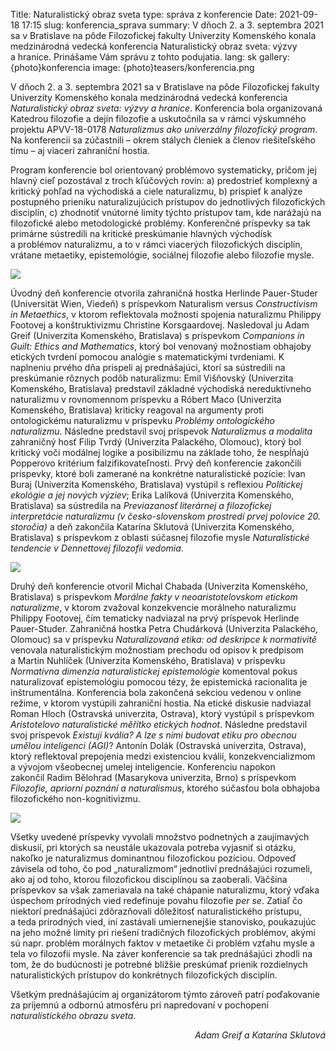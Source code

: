 Title: Naturalistický obraz sveta
type: správa z konferencie
Date: 2021-09-18 17:15
slug: konferencia_sprava
summary: V dňoch 2. a 3. septembra 2021 sa v Bratislave na pôde Filozofickej fakulty Univerzity Komenského konala medzinárodná vedecká konferencia Naturalistický obraz sveta: výzvy a hranice. Prinášame Vám správu z tohto podujatia.
lang: sk
gallery: {photo}konferencia
image: {photo}teasers/konferencia.png

V dňoch 2. a 3. septembra 2021 sa v Bratislave na pôde Filozofickej fakulty
Univerzity Komenského konala medzinárodná vedecká konferencia *Naturalistický
obraz sveta: výzvy a hranice*. Konferencia bola organizovaná Katedrou filozofie
a dejín filozofie a uskutočnila sa v rámci výskumného projektu APVV-18-0178
*Naturalizmus ako univerzálny filozofický program*. Na konferencii sa zúčastnili –
okrem stálych členiek a členov riešiteľského tímu – aj viacerí zahraniční
hostia. 

Program konferencie bol orientovaný problémovo systematicky, pričom jej hlavný
cieľ pozostával z troch kľúčových rovín: a) predostrieť komplexný a kritický
pohľad na východiská a ciele naturalizmu, b) prispieť k analýze postupného
prieniku naturalizujúcich prístupov do jednotlivých filozofických disciplín, c)
zhodnotiť vnútorné limity týchto prístupov tam, kde narážajú na filozofické
alebo metodologické problémy. Konferenčné príspevky sa tak primárne sústredili
na kritické preskúmanie hlavných východísk a problémov naturalizmu, a to v rámci
viacerých filozofických disciplín, vrátane metaetiky, epistemológie, sociálnej
filozofie alebo filozofie mysle. 

<img class="left" src="{static}/photos/konferencia/conference_6.jpg">

Úvodný deň konferencie otvorila zahraničná hostka Herlinde Pauer-Studer
(Universität Wien, Viedeň) s príspevkom Naturalism versus *Constructivism in
Metaethics*, v ktorom reflektovala možnosti spojenia naturalizmu Philippy
Footovej a konštruktivizmu Christine Korsgaardovej. Nasledoval ju Adam Greif
(Univerzita Komenského, Bratislava) s príspevkom *Companions in Guilt: Ethics and
Mathematics*, ktorý bol venovaný možnostiam obhajoby etických tvrdení pomocou
analógie s matematickými tvrdeniami. K naplneniu prvého dňa prispeli aj
prednášajúci, ktorí sa sústredili na preskúmanie rôznych podôb naturalizmu: Emil
Višňovský (Univerzita Komenského, Bratislava) predstavil základné východiská
nereduktívneho naturalizmu v rovnomennom príspevku a Róbert Maco (Univerzita
Komenského, Bratislava) kriticky reagoval na argumenty proti ontologickému
naturalizmu v príspevku *Problémy ontologického naturalizmu*. Následne predstavil
svoj príspevok *Naturalizmus a modalita* zahraničný hosť Filip Tvrdý (Univerzita
Palackého, Olomouc), ktorý bol kritický voči modálnej logike a posibilizmu na
základe toho, že nespĺňajú Popperovo kritérium falzifikovateľnosti. Prvý deň
konferencie zakončili príspevky, ktoré boli zamerané na konkrétne naturalistické
pozície: Ivan Buraj (Univerzita Komenského, Bratislava) vystúpil s reflexiou
*Politickej ekológie a jej nových výziev*; Erika Lalíková (Univerzita Komenského,
Bratislava) sa sústredila na *Previazanosť literárnej a filozofickej
interpretácie naturalizmu (v česko-slovenskom prostredí prvej polovice 20.
storočia)* a deň zakončila Katarína Sklutová (Univerzita Komenského, Bratislava)
s príspevkom z oblasti súčasnej filozofie mysle *Naturalistické tendencie v
Dennettovej filozofii vedomia*. 

<img class="right" src="{static}/photos/konferencia/conference_4.jpg">

Druhý deň konferencie otvoril Michal Chabada (Univerzita Komenského, Bratislava)
s príspevkom *Morálne fakty v neoaristotelovskom etickom naturalizme*, v ktorom
zvažoval konzekvencie morálneho naturalizmu Philippy Footovej, čím tematicky
nadviazal na prvý príspevok Herlinde Pauer-Studer. Zahraničná hostka Petra
Chudárková (Univerzita Palackého, Olomouc) sa v príspevku *Naturalizovaná etika:
od deskripce k normativitě* venovala naturalistickým možnostiam prechodu od
opisov k predpisom a Martin Nuhlíček (Univerzita Komenského, Bratislava) v
príspevku *Normatívna dimenzia naturalistickej epistemológie* komentoval pokus
naturalizovať epistemológiu pomocou tézy, že epistemická racionalita je
inštrumentálna. Konferencia bola zakončená sekciou vedenou v online režime,
v ktorom vystúpili zahraniční hostia. Na etické diskusie nadviazal Roman Hloch
(Ostravská univerzita, Ostrava), ktorý vystúpil s príspevkom *Aristotelovo
naturalistické měřítko etických hodnot*. Následne predstavil svoj príspevok
*Existují kvália? A lze s nimi budovat etiku pro obecnou umělou inteligenci
(AGI)*? Antonín Dolák (Ostravská univerzita, Ostrava), ktorý reflektoval
prepojenia medzi existenciou kválií, konzekvencializmom a vývojom všeobecnej
umelej inteligencie. Konferenciu napokon zakončil Radim Bělohrad (Masarykova
univerzita, Brno) s príspevkom *Filozofie, apriorní poznání a naturalismus*,
ktorého súčasťou bola obhajoba filozofického non-kognitivizmu. 

<img class="left" src="{static}/photos/konferencia/conference_2.jpg">

Všetky uvedené príspevky vyvolali množstvo podnetných a zaujímavých diskusií,
pri ktorých sa neustále ukazovala potreba vyjasniť si otázku, nakoľko je
naturalizmus dominantnou filozofickou pozíciou. Odpoveď závisela od toho, čo pod
„naturalizmom“ jednotliví prednášajúci rozumeli, ako aj od toho, ktorou
filozofickou disciplínou sa zaoberali. Väčšina príspevkov sa však zameriavala na
také chápanie naturalizmu, ktorý vďaka úspechom prírodných vied redefinuje
povahu filozofie *per se*. Zatiaľ čo niektorí prednášajúci zdôrazňovali dôležitosť
naturalistického prístupu, a teda prírodných vied, iní zastávali umiernenejšie
stanovisko, poukazujúc na jeho možné limity pri riešení tradičných filozofických
problémov, akými sú napr. problém morálnych faktov v metaetike či problém vzťahu
mysle a tela vo filozofii mysle. Na záver konferencie sa tak prednášajúci zhodli
na tom, že do budúcnosti je potrebné bližšie preskúmať prienik rozdielnych
naturalistických prístupov do konkrétnych filozofických disciplín. 

Všetkým prednášajúcim aj organizátorom týmto zároveň patrí poďakovanie za
príjemnú a odbornú atmosféru pri napredovaní v pochopení *naturalistického obrazu
sveta*. 

<div class="mb-4" style="text-align:right">
<em>Adam Greif a Katarína Sklutová</em>
</div>


